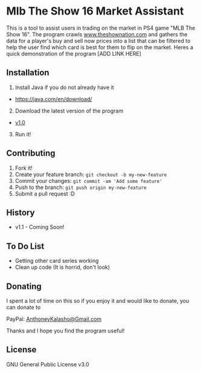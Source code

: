 # Mlb The Show 16 Market Assistant
This is a tool to assist users in trading on the market in PS4 game "MLB The Show 16". The program crawls www.theshownation.com and gathers the data for a player's buy and sell now prices into a list that can be filtered to help the user find which card is best for them to flip on the market. Heres a quick demonstration of the program [ADD LINK HERE]


## Installation

1. Install Java if you do not already have it
  * https://java.com/en/download/
2. Download the latest version of the program
  * [v1.0](https://sourceforge.net/projects/mlbtheshow16marketassistant/files/MLB%20The%20Show%2016%20Market%20Assistant%20v1.0.jar/download)
3. Run it!

## Contributing

1. Fork it!
2. Create your feature branch: `git checkout -b my-new-feature`
3. Commit your changes: `git commit -am 'Add some feature'`
4. Push to the branch: `git push origin my-new-feature`
5. Submit a pull request :D

## History

  * v1.1 - Coming Soon!

## To Do List
  * Getting other card series working
  * Clean up code (It is horrid, don't look)

## Donating
I spent a lot of time on this so if you enjoy it and would like to donate, you can donate to

PayPal: AnthoneyKalasho@Gmail.com

Thanks and I hope you find the program useful!

## License

GNU General Public License v3.0
